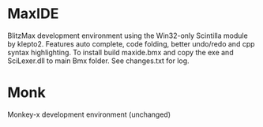 MaxIDE
======

BlitzMax development environment using the Win32-only Scintilla module by klepto2. 
Features auto complete, code folding, better undo/redo and cpp syntax highlighting. 
To install build maxide.bmx and copy the exe and SciLexer.dll to main Bmx folder.
See changes.txt for log.

Monk
====

Monkey-x development environment (unchanged)
